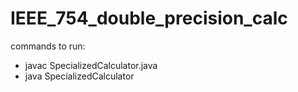 # IEEE_754_double_precision_calc

commands to run:
- javac SpecializedCalculator.java
- java SpecializedCalculator 
